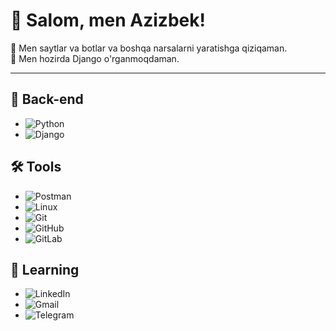 # 👋 Salom, men Azizbek!

👀 Men saytlar va botlar va boshqa narsalarni yaratishga qiziqaman.  
📖 Men hozirda Django o'rganmoqdaman.  


---

## 🔧 Back-end

- ![Python](https://img.shields.io/badge/-Python-blue?style=flat&logo=python&logoColor=white)
- ![Django](https://img.shields.io/badge/-Django-green?style=flat&logo=django&logoColor=white)




## 🛠 Tools


- ![Postman](https://img.shields.io/badge/-Postman-orange?style=flat&logo=postman&logoColor=white)
- ![Linux](https://img.shields.io/badge/-Linux-yellow?style=flat&logo=linux&logoColor=white)
- ![Git](https://img.shields.io/badge/-Git-black?style=flat&logo=git&logoColor=white)
- ![GitHub](https://img.shields.io/badge/-GitHub-black?style=flat&logo=github&logoColor=white)
- ![GitLab](https://img.shields.io/badge/-GitLab-orange?style=flat&logo=gitlab&logoColor=white)


## 📖 Learning

- ![LinkedIn](https://img.shields.io/badge/-LinkedIn-blue?style=flat&logo=linkedin&logoColor=white)
- ![Gmail](https://img.shields.io/badge/-Gmail-red?style=flat&logo=gmail&logoColor=white)
- ![Telegram](https://img.shields.io/badge/-Telegram-blue?style=flat&logo=telegram&logoColor=white)

